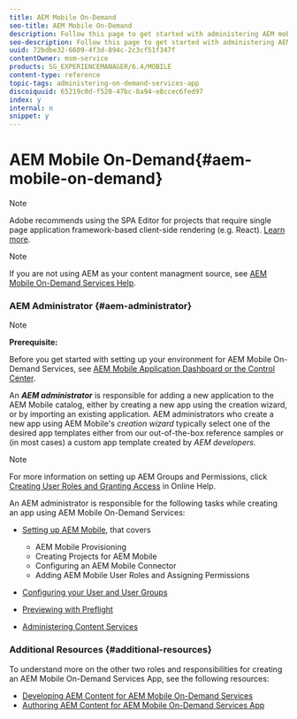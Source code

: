 ```yaml
---
title: AEM Mobile On-Demand
seo-title: AEM Mobile On-Demand
description: Follow this page to get started with administering AEM mobile On-Demand services app. It provides an overview of the roles and responsibilities of an AEM administrator for On-Demand services.
seo-description: Follow this page to get started with administering AEM mobile On-Demand services app. It provides an overview of the roles and responsibilities of an AEM administrator for On-Demand services.
uuid: 72bdbe32-6609-4f3d-894c-2c3cf51f347f
contentOwner: msm-service
products: SG_EXPERIENCEMANAGER/6.4/MOBILE
content-type: reference
topic-tags: administering-on-demand-services-app
discoiquuid: 65219c0d-f520-47bc-8a94-e8ccec6fed97
index: y
internal: n
snippet: y
---
```


# AEM Mobile On-Demand{#aem-mobile-on-demand}

>[!NOTE]
>
>Adobe recommends using the SPA Editor for projects that require single page application framework-based client-side rendering (e.g. React). [Learn more](../../sites/developing/using/spa-overview.md).

>[!NOTE]
>
>If you are not using AEM as your content managment source, see [AEM Mobile On-Demand Services Help](https://helpx.adobe.com/digital-publishing-solution/topics.html).

### AEM Administrator {#aem-administrator}

>[!NOTE]
>
>**Prerequisite:**
>
>Before you get started with setting up your environment for AEM Mobile On-Demand Services, see [AEM Mobile Application Dashboard or the Control Center](../../mobile/using/mobile-apps-ondemand-application-dashboard.md).

An ***AEM administrator*** is responsible for adding a new application to the AEM Mobile catalog, either by creating a new app using the creation wizard, or by importing an existing application. AEM administrators who create a new app using AEM Mobile's *creation wizard* typically select one of the desired app templates either from our out-of-the-box reference samples or (in most cases) a custom app template created by *AEM developers.*

>[!NOTE]
>
>For more information on setting up AEM Groups and Permissions, click [Creating User Roles and Granting Access](https://helpx.adobe.com/digital-publishing-solution/help/account-admin-dps.html) in Online Help.

An AEM administrator is responsible for the following tasks while creating an app using AEM Mobile On-Demand Services:

* [Setting up AEM Mobile](../../mobile/using/aem-mobile-setup.md), that covers

    * AEM Mobile Provisioning
    * Creating Projects for AEM Mobile
    * Configuring an AEM Mobile Connector
    * Adding AEM Mobile User Roles and Assigning Permissions

* [Configuring your User and User Groups](../../mobile/using/aem-mobile-configure-users.md)
* [Previewing with Preflight](../../mobile/using/aem-mobile-manage-ondemand-services.md)
* [Administering Content Services](/mobile/using/content-services)

### Additional Resources {#additional-resources}

To understand more on the other two roles and responsibilities for creating an AEM Mobile On-Demand Services App, see the following resources:

* [Developing AEM Content for AEM Mobile On-Demand Services](../../mobile/using/aem-mobile-on-demand.md)
* [Authoring AEM Content for AEM Mobile On-Demand Services App](../../mobile/using/mobile-apps-ondemand.md)

